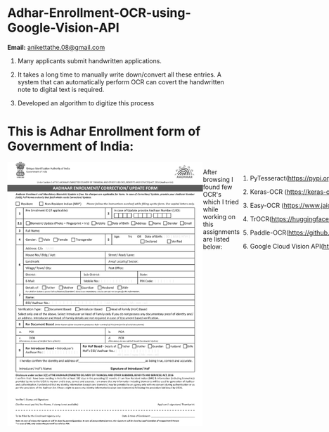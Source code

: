 # Adhar-Enrollment-OCR-using-Google-Vision-API

**Email:** anikettathe.08@gmail.com

1. Many applicants submit handwritten applications.

2. It takes a long time to manually write down/convert all these entries. A system that can automatically perform OCR can covert the handwritten note to digital text is required. 

3. Developed an algorithm to digitize this process

# This is Adhar Enrollment form of Government of India:

<div style="display:flex; justify-content:space-between;">
    <img src="Data/aadhaar_enrolment_correction_form_version_2.1-1.jpg" width="600" height="600">

After browsing I found few OCR's which I tried while working on this assignments are listed below:

1. PyTesseract(https://pypi.org/project/pytesseract/)

2. Keras-OCR (https://keras-ocr.readthedocs.io/en/latest/)  

3. Easy-OCR (https://www.jaided.ai/easyocr/documentation/)

4. TrOCR(https://huggingface.co/docs/transformers/model_doc/trocr) 

5. Paddle-OCR(https://github.com/PaddlePaddle/PaddleOCR)

6. Google Cloud Vision API(https://cloud.google.com/vision/)

**Pre-processing:**

Every OCR listed above outputs all the texts it detects on the given input. We want only selected sections of the aadhar enrolment/update form to be detected by the OCR (Eg:Name,Gender,etc) which will be our output and not the whole aadhar enrolment form.

Feeding the whole form to any OCR will result in detection of texts on the whole page. Hence I have decided to do this with help of bounding box and only feed our region of interest which we want to output.

For this I had downloaded a blank copy of the form from the internet. Using cv2.ORB_create() , orb.detectAndCompute() , cv2.drawKeypoints() functions we can define how much number of features we want and match them to another image.

After trail and error method by using values ranging from 1000 to 8000 I tried many combinations I selected 6000-6500 as good fit. Setting the value very low or very high was distorting the image and not aligning the image as per our blank form.  

This process was necessary, if the input image is not aligned properly the bounding boxes which we are going to define would not be helpful. Hence I first tried matching input image with the blank form I downloaded from internet.

  
<div style="display:flex; justify-content:space-between;">
    <img src="Readme_images/1.png" width="400" height="400">
    <img src="Readme_images/2.png" width="400" height="400">
</div>
  

Here we can see the keypoints and matching images. Input gets matched to our base/empty form.  

After this with the code (`Mousepoints.ipynb`) region of interest / bounding boxes were made. Then array of these bounding boxes were saved in main code with name `roi`

Below an input image given in document pdf that has first being matched and then these bounding boxes have been drawn on them can be seen below.

<div style="display:flex; justify-content:space-between;">
    <img src="Readme_images/3.png" width="600" height="600">
</div>
![Input with bounding boxes](Readme_images/3.png)


**OCR:**

Now according to these each of these snapshots/bounding boxes are sent to OCR to perform text detection. First I tried Pytesseract and I found that since it was good for detecting printed text but it was giving bad accuracy while detecting handwritten text like below.

![Pytesseract output](Readme_images/image4.png)

After reading few documentations I found that the accuracy of Pytesseract depends on many factors like the resolution of image, printed/handwritten text, blurriness, it is good for detecting text on high resolution printed documents.  

Then I tried keras ocr. Keras ocr is great if we want to detect printed text on an random image which isn't a document but this ocr also failed to give good results.


![Keras OCR output](Readme_images/image5.png)


After this I tried easyocr. Easyocr sometimes performed much better in comparison to keras and tesseract ocr but still it wasn't upto the mark.


![EasyOCR output](Readme_images/image6.png)

EasyOCR performed better than keras and tesseract ocr on handwritten text. Then I tried TrOCR and it gave the best results compared to all above but the problem with TrOCR was after 5-6 it starts giving garbage values sometimes.

I thought of using 3 TrOCR like while scanning every TrOCR will make 5 predictions and then next 5 ones be passed to the next one to do predictions and similarly for third. I tried this but still the issue was not solved but just reduced a bit.


![TrOCR output](Readme_images/image7.png)

Then I tried PaddleOCR. It gave better results compared keras and tesseract above and sometimes even better than TrOCR but on average TrOCR was performing better.


![PaddleOCR output](Readme_images/image8.png)

Then lastly I tried Google Vision API and it gave the best results compared to all above and was accurate like 95-96% time like below.


![Google Vision API output](Readme_images/image9.png)

Hence lastly I ranked OCRs from best to worst as below(acc to me):

Google > TrOCR > PaddleOCR > EasyOCR > Pytesseract > KerasOCR

And selected Google Vision API

But the main drawback of this was if API is we are given 1000 free API req and after that we are charged 1.5\$ for 1000-5million req per month. And we have 14-15 text bounding boxes , every time we run the code the API gets called approx. 10-15 times.

To avoid this I tried finding all the text boxes using cv2.morphology() which is used for edge detection (explained after 2-3 pages) which I used for checkbox detection and tried merging them in one image and then sending them to the API so that it only gets called one and we can use it for 1000 forms without charges.

The merged image which gets sent at once an example is given below


![Merged input](Readme_images/image10.png)

We can merge and send it all at once like above but the main problem is if any one of sequence is compromised (like one didn't got detected or missed) then whole sequence will be affected.

The code for above is in `Final_codes` folder under name `GCV_free.ipynb`  

The one where the code used API for every bounding box and sends 10-15 API request is `GCV_notfree.ipynb`  

Advantage of `GCV_notfree.ipynb`:

1. Accurcay is very high

2. Chance of Sequence getting compromised is very less compared to `GCV_free.ipynb`

Disadvantage of `GCV_notfree.ipynb':  

If API req per month exceeds 1000 we have to pay 1.5\$ for 1000-5million request


**Checkbox:** 

The form also had checkboxes. Checkboxes are not detected by these OCRs. For this I used only Opencv and functions like cv2.morphology() to detect vertical and horizontal edges.

Detailed code for it : (https://docs.opencv.org/3.4/dd/dd7/tutorial_morph_lines_detection.html)

Logic: Detect horizontal and vertical edges with opencv then using cv2.subtract() subtract the horizontal and vertical edges. If the checkbox had check inside only it will be retained and if no check in box it would contain mostly nothing(if edges are removed perfectly) like below:

After trail and error I decided to keep line_min_width = 11  

If line_min_width= small value(< 5)  

It detected horizontal and vertical edges much better but it had started to also erase the inside checkbox and due to that its pixelvalue was getting affected

If line_min_width= big value(>15 or 18)  

The final image even after subtracting would contain horizontal and vertical edges which affected the pixelvalue and result in false positive

Hence line_min_width=11 was giving results in between these two and seemed a good trade-off Hence selected 11.


![Checkbox detection logic](Readme_images/image11.png)

Hence I tried to detect horizontal edges and vertical edges and subtracted it from original so only checkmark is retained.  And then I tried counting pixels inside it.  

If a box had check its value would be high and if not then there might not be check in it.  I also observed if the checkmark was of blue color compared to black it was getting easily detected compared to black and giving much better results.


![Detected checkboxes](Readme_images/image12.png)

After trial and error I decided the range above. I also applied upper limit as 200 because if some situation like below occurred it would have no problem as its pixel value would cross 220 above approx.


![Failing scenario](Readme_images/image13.png)  

Where would this fail?

1. If the edges are not properly
